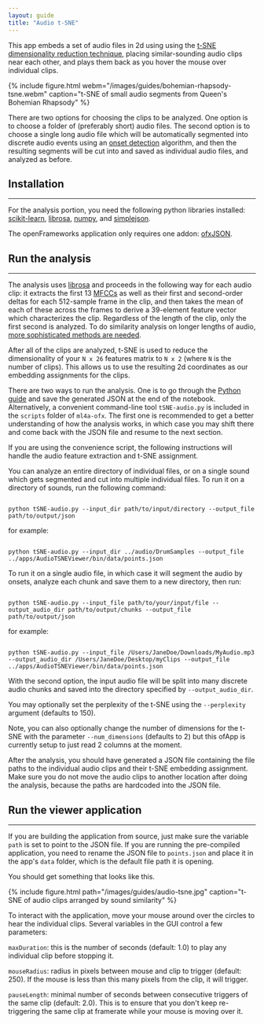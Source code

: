 ```yaml
---
layout: guide
title: "Audio t-SNE"
---
```


This app embeds a set of audio files in 2d using using the [t-SNE dimensionality reduction technique](https://lvdmaaten.github.io/tsne/), placing similar-sounding audio clips near each other, and plays them back as you hover the mouse over individual clips.

{% include figure.html webm="/images/guides/bohemian-rhapsody-tsne.webm" caption="t-SNE of small audio segments from Queen's Bohemian Rhapsody" %}

There are two options for choosing the clips to be analyzed. One option is to choose a folder of (preferably short) audio files. The second option is to choose a single long audio file which will be automatically segmented into discrete audio events using an [onset detection](https://en.wikipedia.org/wiki/Onset_(audio)) algorithm, and then the resulting segments will be cut into and saved as individual audio files, and analyzed as before. 


## Installation
---

For the analysis portion, you need the following python libraries installed: [scikit-learn](http://scikit-learn.org/stable/install.html), [librosa](https://librosa.github.io/librosa/), [numpy](https://docs.scipy.org/doc/numpy/user/install.html), and [simplejson](https://simplejson.readthedocs.io/en/latest/).

The openFrameworks application only requires one addon: [ofxJSON](https://github.com/jeffcrouse/ofxJSON).


## Run the analysis
---

The analysis uses [librosa](https://librosa.github.io) and proceeds in the following way for each audio clip: it extracts the first 13 [MFCCs](https://en.wikipedia.org/wiki/Mel-frequency_cepstrum) as well as their first and second-order deltas for each 512-sample frame in the clip, and then takes the mean of each of these across the frames to derive a 39-element feature vector which characterizes the clip. Regardless of the length of the clip, only the first second is analyzed. To do similarity analysis on longer lengths of audio, [more sophisticated methods are needed](http://www.ismir.net/).

After all of the clips are analyzed, t-SNE is used to reduce the dimensionality of your `N x 26` features matrix to `N x 2` (where `N` is the number of clips). This allows us to use the resulting 2d coordinates as our embedding assignments for the clips. 

There are two ways to run the analysis. One is to go through the [Python guide](https://github.com/ml4a/ml4a-guides/blob/master/notebooks/audio-tsne.ipynb) and save the generated JSON at the end of the notebook. Alternatively, a convenient command-line tool `tSNE-audio.py` is included in the `scripts` folder of `ml4a-ofx`. The first one is recommended to get a better understanding of how the analysis works, in which case you may shift there and come back with the JSON file and resume to the next section. 

If you are using the convenience script, the following instructions will handle the audio feature extraction and t-SNE assignment.

You can analyze an entire directory of individual files, or on a single sound which gets segmented and cut into multiple individual files. To run it on a directory of sounds, run the following command:

<code>
python tSNE-audio.py --input_dir path/to/input/directory --output_file path/to/output/json
</code>

for example:

<code>
python tSNE-audio.py --input_dir ../audio/DrumSamples --output_file ../apps/AudioTSNEViewer/bin/data/points.json
</code>

To run it on a single audio file, in which case it will segment the audio by onsets, analyze each chunk and save them to a new directory, then run:

<code>
python tSNE-audio.py --input_file path/to/your/input/file --output_audio_dir path/to/output/chunks --output_file path/to/output/json
</code>

for example:

<code>
python tSNE-audio.py --input_file /Users/JaneDoe/Downloads/MyAudio.mp3 --output_audio_dir /Users/JaneDoe/Desktop/myClips --output_file ../apps/AudioTSNEViewer/bin/data/points.json
</code>

With the second option, the input audio file will be split into many discrete audio chunks and saved into the directory specified by `--output_audio_dir`. 

You may optionally set the perplexity of the t-SNE using the `--perplexity` argument (defaults to 150). 

Note, you can also optionally change the number of dimensions for the t-SNE with the parameter `--num_dimensions` (defaults to 2) but this ofApp is currently setup to just read 2 columns at the moment.

After the analysis, you should have generated a JSON file containing the file paths to the individual audio clips and their t-SNE embedding assignment. Make sure you do not move the audio clips to another location after doing the analysis, because the paths are hardcoded into the JSON file.


## Run the viewer application
---

If you are building the application from source, just make sure the variable `path` is set to point to the JSON file. If you are running the pre-compiled application, you need to rename the JSON file to `points.json` and place it in the app's `data` folder, which is the default file path it is opening.

You should get something that looks like this.

{% include figure.html path="/images/guides/audio-tsne.jpg" caption="t-SNE of audio clips arranged by sound similarity" %}

To interact with the application, move your mouse around over the circles to hear the individual clips. Several variables in the GUI control a few parameters:

`maxDuration`: this is the number of seconds (default: 1.0) to play any individual clip before stopping it.

`mouseRadius`: radius in pixels between mouse and clip to trigger (default: 250). If the mouse is less than this many pixels from the clip, it will trigger.

`pauseLength`: minimal number of seconds between consecutive triggers of the same clip (default: 2.0). This is to ensure that you don't keep re-triggering the same clip at framerate while your mouse is moving over it.
